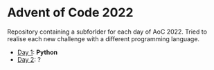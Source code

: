 # Advent of Code 2022

Repository containing a subforlder for each day of AoC 2022. Tried to realise each new challenge with a different programming language.

- [Day 1](./1/): **Python**
- [Day 2](./2/): ?